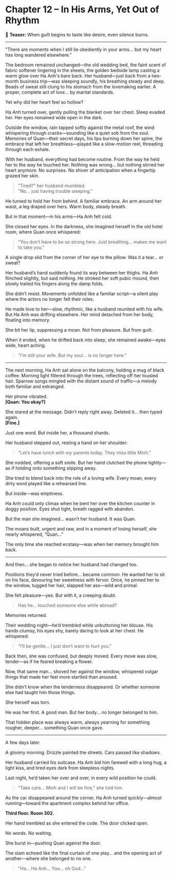 # Chapter 12 – In His Arms, Yet Out of Rhythm

📖 **Teaser:** When guilt begins to taste like desire, even silence burns.

---

"There are moments when I still lie obediently in your arms… but my heart has long wandered elsewhere."

The bedroom remained unchanged—the old wedding bed, the faint scent of fabric softener lingering in the sheets, the golden bedside lamp casting a warm glow over Ha Anh's bare back. Her husband—just back from a two-month business trip—was sleeping soundly, his breathing steady and deep. Beads of sweat still clung to his stomach from the lovemaking earlier. A proper, complete act of love… by marital standards.

Yet why did her heart feel so hollow?

Ha Anh turned over, gently pulling the blanket over her chest. Sleep evaded her. Her eyes remained wide open in the dark.

Outside the window, rain tapped softly against the metal roof, the wind whispering through cracks—sounding like a quiet sob from the soul. Memories of Quan—their secret days, his lips burning down her spine, the embrace that left her breathless—played like a slow-motion reel, threading through each exhale.

With her husband, everything had become routine. From the way he held her to the way he touched her. Nothing was wrong… but nothing stirred her heart anymore. No surprises. No shiver of anticipation when a fingertip grazed her skin.

> "Tired?" her husband mumbled.  
> "No… just having trouble sleeping."

He turned to hold her from behind. A familiar embrace. An arm around her waist, a leg draped over hers. Warm body, steady breath.

But in that moment—in his arms—Ha Anh felt cold.

She closed her eyes. In the darkness, she imagined herself in the old hotel room, where Quan once whispered:  
> "You don’t have to be so strong here. Just breathing… makes me want to take you."

A single drop slid from the corner of her eye to the pillow. Was it a tear… or sweat?

Her husband’s hand suddenly found its way between her thighs. Ha Anh flinched slightly, but said nothing. He stroked her soft pubic mound, then slowly trailed his fingers along the damp folds.

She didn’t resist. Movements unfolded like a familiar script—a silent play where the actors no longer felt their roles.

He made love to her—slow, rhythmic, like a husband reunited with his wife. But Ha Anh was drifting elsewhere. Her mind detached from her body, floating into memory.

She bit her lip, suppressing a moan. Not from pleasure. But from guilt.

When it ended, when he drifted back into sleep, she remained awake—eyes wide, heart aching.

> "I’m still your wife. But my soul… is no longer here."

---

The next morning, Ha Anh sat alone on the balcony, holding a mug of black coffee. Morning light filtered through the trees, reflecting off her tousled hair. Sparrow songs mingled with the distant sound of traffic—a melody both familiar and estranged.

Her phone vibrated.  
**[Quan: You okay?]**

She stared at the message. Didn’t reply right away. Deleted it… then typed again.  
**[Fine.]**

Just one word. But inside her, a thousand shards.

Her husband stepped out, resting a hand on her shoulder:  
> "Let’s have lunch with my parents today. They miss little Minh."

She nodded, offering a soft smile. But her hand clutched the phone tightly—as if holding onto something slipping away.

She tried to blend back into the role of a loving wife. Every moan, every dirty word played like a rehearsed line.

But inside—was emptiness.

Ha Anh could only climax when he bent her over the kitchen counter in doggy position. Eyes shut tight, breath ragged with abandon.

But the man she imagined… wasn’t her husband. It was Quan.

The moans built, urgent and raw, and in a moment of losing herself, she nearly whispered, “Quan…”

The only time she reached ecstasy—was when her memory brought him back.

---

And then… she began to notice her husband had changed too.

Positions they’d never tried before… became common. He wanted her to sit on his face, devouring her sweetness with fervor. Once, he pinned her to the window, tugged her hair, slapped her ass—wild and primal.

She felt pleasure—yes. But with it, a creeping doubt.

> Has he… touched someone else while abroad?

Memories returned.

Their wedding night—he’d trembled while unbuttoning her blouse. His hands clumsy, his eyes shy, barely daring to look at her chest. He whispered:  
> “I’ll be gentle… I just don’t want to hurt you.”

Back then, she was confused, but deeply moved. Every move was slow, tender—as if he feared breaking a flower.

Now, that same man… shoved her against the window, whispered vulgar things that made her feel more startled than aroused.

She didn’t know when the tenderness disappeared. Or whether someone else had taught him those things.

She herself was torn.

He was her first. A good man. But her body… no longer belonged to him.

That hidden place was always warm, always yearning for something rougher, deeper… something Quan once gave.

---

A few days later.

A gloomy morning. Drizzle painted the streets. Cars passed like shadows.

Her husband carried his suitcase. Ha Anh bid him farewell with a long hug, a light kiss, and tired eyes dark from sleepless nights.

Last night, he’d taken her over and over, in every wild position he could.

> "Take care… Minh and I will be fine," she told him.

As the car disappeared around the corner, Ha Anh turned quickly—almost running—toward the apartment complex behind her office.

**Third floor. Room 302.**

Her hand trembled as she entered the code. The door clicked open.

No words. No waiting.

She burst in—pushing Quan against the door.

The slam echoed like the final curtain of one play… and the opening act of another—where she belonged to no one.  
> "Ha… Ha Anh… You… oh God…"
